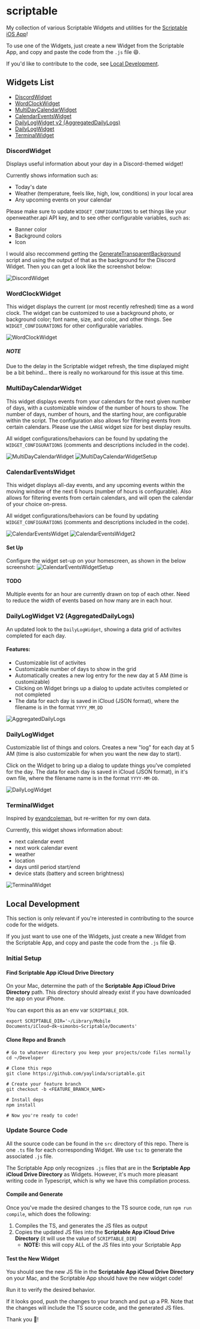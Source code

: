 # scriptable
My collection of various Scriptable Widgets and utilities for the [Scriptable iOS App](https://scriptable.app/)! 

To use one of the Widgets, just create a new Widget from the Scriptable App, and copy and paste the code from the `.js` file 😄.

If you'd like to contribute to the code, see [Local Development](https://github.com/yaylinda/scriptable#LocalDevelopment).

## Widgets List
- [DiscordWidget](https://github.com/yaylinda/scriptable#DiscordWidget)
- [WordClockWidget](https://github.com/yaylinda/scriptable#WordClockWidget)
- [MultiDayCalendarWidget](https://github.com/yaylinda/scriptable#MultiDayCalendarWidget)
- [CalendarEventsWidget](https://github.com/yaylinda/scriptable#calendareventswidget)
- [DailyLogWidget v2 (AggregatedDailyLogs)](https://github.com/yaylinda/scriptable#dailylogwidget-v2-aggregateddailylogs)
- [DailyLogWidget](https://github.com/yaylinda/scriptable#dailylogwidget)
- [TerminalWidget](https://github.com/yaylinda/scriptable#terminalwidget)

### DiscordWidget
Displays useful information about your day in a Discord-themed widget! 

Currently shows information such as:
- Today's date
- Weather (temperature, feels like, high, low, conditions) in your local area
- Any upcoming events on your calendar

Please make sure to update `WIDGET_CONFIGURATIONS` to set things like your openweather.api API key, and to see other configurable variables, such as:
- Banner color
- Background colors
- Icon

I would also reccommend getting the [GenerateTransparentBackground](https://github.com/yaylinda/scriptable/blob/main/GenerateTransparentBackground.js) script and using the output of that as the background for the Discord Widget. Then you can get a look like the screenshot below:

![DiscordWidget](/images/DiscordWidget.png)

### WordClockWidget
This widget displays the current (or most recently refreshed) time as a word clock. The widget can be customized to use a background photo, or background color; font name, size, and color, and other things. See `WIDGET_CONFIGURATIONS` for other configurable variables.

![WordClockWidget](/images/WordClockWidget.png)

##### NOTE
Due to the delay in the Scriptable widget refresh, the time displayed might be a bit behind... there is really no workaround for this issue at this time. 

### MultiDayCalendarWidget
This widget displays events from your calendars for the next given number of days, with a customizable window of the number of hours to show. The number of days, number of hours, and the starting hour, are configurable within the script. The configuration also allows for filtering events from certain calendars. Please use the `LARGE` widget size for best display results. 

All widget configurations/behaviors can be found by updating the `WIDGET_CONFIGURATIONS` (comments and descriptions included in the code).

![MultiDayCalendarWidget](/images/MultiDayCalendarWidget.png)
![MultiDayCalendarWidgetSetup](/images/MultiDayCalendarWidgetSetup.png)

### CalendarEventsWidget
This widget displays all-day events, and any upcoming events within the moving window of the next 6 hours (number of hours is configurable). Also allows for filtering events from certain calendars, and will open the calendar of your choice on-press. 

All widget configurations/behaviors can be found by updating `WIDGET_CONFIGURATIONS` (comments and descriptions included in the code).

![CalendarEventsWidget](/images/CalendarEventsWidget.png)
![CalendarEventsWidget2](/images/CalendarEventsWidget2.png)

#### Set Up
Configure the widget set-up on your homescreen, as shown in the below screenshot: 
![CalendarEventsWidgetSetup](/images/CalendarEventsWidgetSetup.png)

#### TODO
Multiple events for an hour are currently drawn on top of each other. Need to reduce the width of events based on how many are in each hour.

### DailyLogWidget V2 (AggregatedDailyLogs)
An updated look to the `DailyLogWidget`, showing a data grid of activites completed for each day.

#### Features:
- Customizable list of activites
- Customizable number of days to show in the grid
- Automatically creates a new log entry for the new day at 5 AM (time is customizable)
- Clicking on Widget brings up a dialog to update activites completed or not completed
- The data for each day is saved in iCloud (JSON format), where the filename is in the format `YYYY_MM_DD`

![AggregatedDailyLogs](/images/AggregatedDailyLogs.png)

### DailyLogWidget
Customizable list of things and colors. Creates a new "log" for each day at 5 AM (time is also customizable for when you want the new day to start). 

Click on the Widget to bring up a dialog to update things you've completed for the day. The data for each day is saved in iCloud (JSON format), in it's own file, where the filename name is in the format `YYYY-MM-DD`.

![DailyLogWidget](/images/DailyLogWidgetPreview.gif)

### TerminalWidget
Inspired by [evandcoleman](https://github.com/evandcoleman/scriptable), but re-written for my own data.

Currently, this widget shows information about:
- next calendar event
- next work calendar event
- weather
- location
- days until period start/end
- device stats (battery and screen brightness)

![TerminalWidget](/images/TerminalWidget.png)

## Local Development

This section is only relevant if you're interested in contributing to the source code for the widgets.

If you just want to use one of the Widgets, just create a new Widget from the Scriptable App, and copy and paste the code from the `.js` file 😄.

### Initial Setup
#### Find Scriptable App iCloud Drive Directory
On your Mac, determine the path of the **Scriptable App iCloud Drive Directory** path. This directory should already exist if you have downloaded the app on your iPhone.

You can export this as an env var `SCRIPTABLE_DIR`. 
```shell
export SCRIPTABLE_DIR='~/Library/Mobile Documents/iCloud~dk~simonbs~Scriptable/Documents'
```

#### Clone Repo and Branch
```shell
# Go to whatever directory you keep your projects/code files normally
cd ~/Developer

# Clone this repo
git clone https://github.com/yaylinda/scriptable.git

# Create your feature branch
git checkout -b <FEATURE_BRANCH_NAME>

# Install deps
npm install

# Now you're ready to code!
```

### Update Source Code
All the source code can be found in the `src` directory of this repo. There is one `.ts` file for each corresponding Widget. We use `tsc` to generate the associated `.js` file.

The Scriptable App only recognizes `.js` files that are in the **Scriptable App iCloud Drive Directory** as Widgets. However, it's much more pleasant writing code in Typescript, which is why we have this compilation process.

#### Compile and Generate
Once you've made the desired changes to the TS source code, run `npm run compile`, which does the following:
1. Compiles the TS, and generates the JS files as output
2. Copies the updated JS files into the **Scriptable App iCloud Drive Directory** (it will use the value of `SCRIPTABLE_DIR`)
    - **NOTE:** this will copy ALL of the JS files into your Scriptable App

#### Test the New Widget
You should see the new JS file in the **Scriptable App iCloud Drive Directory** on your Mac, and the Scriptable App should have the new widget code! 

Run it to verify the desired behavior.

If it looks good, push the changes to your branch and put up a PR. Note that the changes will include the TS source code, and the generated JS files. 

Thank you 🙏!
